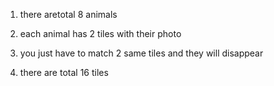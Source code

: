 1) there aretotal 8 animals

2) each animal has 2 tiles with their photo

3) you just have to match 2 same tiles and they will disappear

4) there are total 16 tiles